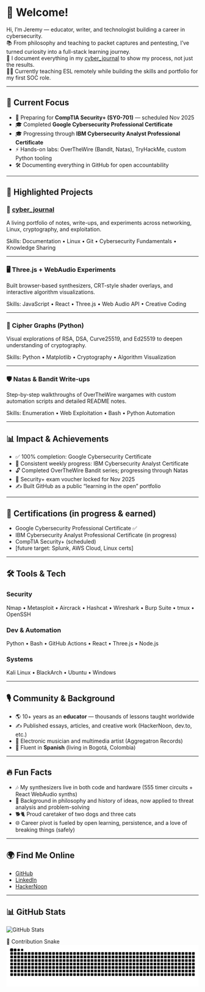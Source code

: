 # 👋 Welcome!
Hi, I’m Jeremy — educator, writer, and technologist building a career in cybersecurity.  
📚 From philosophy and teaching to packet captures and pentesting, I’ve turned curiosity into a full-stack learning journey.  
🔐 I document everything in my [cyber_journal](https://github.com/jeremyrayjewell/cyber_journal) to show my process, not just the results.  
🧑‍💻 Currently teaching ESL remotely while building the skills and portfolio for my first SOC role.  

---

## 🚀 Current Focus
- 📖 Preparing for **CompTIA Security+ (SY0-701)** — scheduled Nov 2025  
- 🎓 Completed **Google Cybersecurity Professional Certificate**  
- 🎓 Progressing through **IBM Cybersecurity Analyst Professional Certificate**  
- ⚡ Hands-on labs: OverTheWire (Bandit, Natas), TryHackMe, custom Python tooling  
- 🛠️ Documenting everything in GitHub for open accountability

---

## 💼 Highlighted Projects
### 🔐 [cyber_journal](https://github.com/jeremyrayjewell/cyber_journal)  
A living portfolio of notes, write-ups, and experiments across networking, Linux, cryptography, and exploitation.  

Skills: Documentation • Linux • Git • Cybersecurity Fundamentals • Knowledge Sharing  

---

### 🖥️ Three.js + WebAudio Experiments  
Built browser-based synthesizers, CRT-style shader overlays, and interactive algorithm visualizations.  

Skills: JavaScript • React • Three.js • Web Audio API • Creative Coding  

---

### 🧪 Cipher Graphs (Python)  
Visual explorations of RSA, DSA, Curve25519, and Ed25519 to deepen understanding of cryptography.  

Skills: Python • Matplotlib • Cryptography • Algorithm Visualization  

---

### 🛡️ Natas & Bandit Write-ups  
Step-by-step walkthroughs of OverTheWire wargames with custom automation scripts and detailed README notes.  

Skills: Enumeration • Web Exploitation • Bash • Python Automation  

---

## 📊 Impact & Achievements
- ✅ 100% completion: Google Cybersecurity Certificate  
- 🔄 Consistent weekly progress: IBM Cybersecurity Analyst Certificate  
- 🔓 Completed OverTheWire Bandit series; progressing through Natas  
- 📜 Security+ exam voucher locked for Nov 2025  
- ✍️ Built GitHub as a public “learning in the open” portfolio  

---

## 📜 Certifications (in progress & earned)
- Google Cybersecurity Professional Certificate ✅  
- IBM Cybersecurity Analyst Professional Certificate (in progress)  
- CompTIA Security+ (scheduled)  
- [future target: Splunk, AWS Cloud, Linux certs]  

---

## 🛠️ Tools & Tech
### Security
Nmap • Metasploit • Aircrack • Hashcat • Wireshark • Burp Suite • tmux • OpenSSH  

### Dev & Automation
Python • Bash • GitHub Actions • React • Three.js • Node.js  

### Systems
Kali Linux • BlackArch • Ubuntu • Windows  

---

## 🎙️ Community & Background
- 🌎 10+ years as an **educator** — thousands of lessons taught worldwide  
- ✍️ Published essays, articles, and creative work (HackerNoon, dev.to, etc.)  
- 🎵 Electronic musician and multimedia artist (Aggregatron Records)  
- 💬 Fluent in **Spanish** (living in Bogotá, Colombia)  

---

## 🔥 Fun Facts
- 🎶 My synthesizers live in both code and hardware (555 timer circuits + React WebAudio synths)  
- 📖 Background in philosophy and history of ideas, now applied to threat analysis and problem-solving  
- 🐕🐈 Proud caretaker of two dogs and three cats  
- 🌐 Career pivot is fueled by open learning, persistence, and a love of breaking things (safely)  

---

## 🌍 Find Me Online
- [GitHub](https://github.com/jeremyrayjewell)  
- [LinkedIn](https://www.linkedin.com/in/jeremyrayjewell)  
- [HackerNoon](https://hackernoon.com/u/jeremyrayjewell)  

---

## 📊 GitHub Stats
![GitHub Stats](https://github-readme-stats.vercel.app/api?username=jeremyrayjewell&show_icons=true&theme=tokyonight)

🐍 Contribution Snake  
![Snake animation](https://github.com/jeremyrayjewell/jeremyrayjewell/blob/output/github-contribution-grid-snake.svg)
